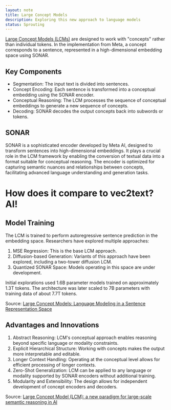 ```yaml
---
layout: note
title: Large Concept Models
description: Exploring this new approach to language models
status: Sprouting
---
```


[Large Concept Models (LCMs)](https://ai.meta.com/research/publications/large-concept-models-language-modeling-in-a-sentence-representation-space)
are designed to work with "concepts" rather than individual tokens. In the implementation from Meta, a concept
corresponds to a sentence, represented in a high-dimensional embedding space using SONAR.

## Key Components

- Segmentation: The input text is divided into sentences.
- Concept Encoding: Each sentence is transformed into a conceptual embedding using the SONAR encoder.
- Conceptual Reasoning: The LCM processes the sequence of conceptual embeddings to generate a new sequence of concepts.
- Decoding: SONAR decodes the output concepts back into subwords or tokens.

## SONAR

SONAR is a sophisticated encoder developed by Meta AI, designed to transform sentences into high-dimensional embeddings.
It plays a crucial role in the LCM framework by enabling the conversion of textual data into a format suitable for
conceptual reasoning. The encoder is optimized for capturing semantic nuances and relationships between concepts,
facilitating advanced language understanding and generation tasks.

# How does it compare to vec2text? AI!


## Model Training

The LCM is trained to perform autoregressive sentence prediction in the embedding space. Researchers have explored
multiple approaches:

1. MSE Regression: This is the base LCM approach.
2. Diffusion-based Generation: Variants of this approach have been explored, including a two-tower diffusion LCM.
3. Quantized SONAR Space: Models operating in this space are under development.

Initial explorations used 1.6B parameter models trained on approximately 1.3T tokens. The architecture was later scaled
to 7B parameters with training data of about 7.7T tokens.

Source: [Large Concept Models: Language Modeling in a Sentence Representation Space](https://arxiv.org/abs/2412.08821)

## Advantages and Innovations

1. Abstract Reasoning: LCM's conceptual approach enables reasoning beyond specific language or modality constraints.
2. Explicit Hierarchical Structure: Working with concepts makes the output more interpretable and editable.
3. Longer Context Handling: Operating at the conceptual level allows for efficient processing of longer contexts.
4. Zero-Shot Generalization: LCM can be applied to any language or modality supported by SONAR encoders without
   additional training.
5. Modularity and Extensibility: The design allows for independent development of concept encoders and decoders.

Source: [Large Concept Model (LCM): a new paradigm for large-scale semantic reasoning in AI](https://www.andreaviliotti.it/post/large-concept-model-lcm-a-new-paradigm-for-large-scale-semantic-reasoning-in-ai)
